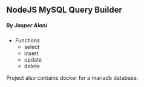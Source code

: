 ## NodeJS MySQL Query Builder
##### By Jasper Alani

- Functions
    - select
    - insert
    - update
    - delete
    
Project also contains docker for a mariadb database.